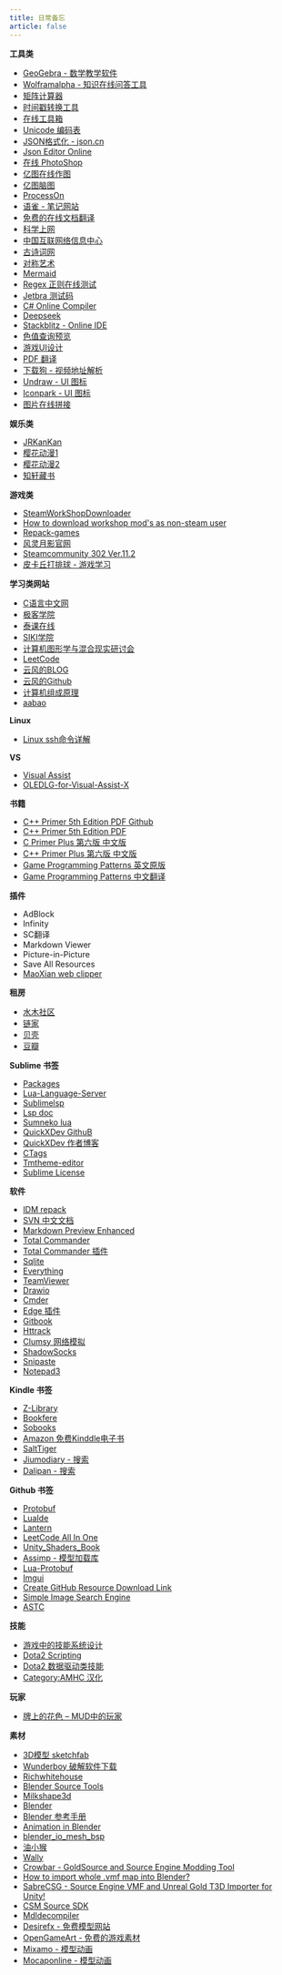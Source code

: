```yaml
---
title: 日常备忘
article: false
---
```


<!-- more -->

**工具类**

* [GeoGebra - 数学教学软件](https://www.geogebra.org/)
* [Wolframalpha - 知识在线问答工具](https://www.wolframalpha.com/)
* [矩阵计算器](https://www.shuxuele.com/algebra/matrix-calculator.html)
* [时间戳转换工具](https://tools.fun/timestamp.html)
* [在线工具箱](https://tool.lu/)
* [Unicode 编码表](https://home.unicode.org/)
* [JSON格式化 - json.cn](https://www.json.cn/#)
* [Json Editor Online](https://jsoneditoronline.org/#left=local.texixe&right=local.mefimo)
* [在线 PhotoShop](https://www.photopea.com/)
* [亿图在线作图](https://www.edrawmax.cn/online/zh/)
* [亿图脑图](https://mm.edrawsoft.cn/files)
* [ProcessOn](https://www.processon.com/login;jsessionid=393C2E77AEDC30473DC4FFF077210457.jvm1?backUrl=/diagraming/5d4cd3f4e4b0869fa40d98e0)
* [语雀 - 笔记网站](https://www.yuque.com/dashboard)
* [免费的在线文档翻译](https://www.onlinedoctranslator.com/zh-CN/translationform)
* [科学上网](https://github.com/zpshowhan/WebSiteUseful/tree/master/%E7%A7%91%E5%AD%A6%E4%B8%8A%E7%BD%91)
* [中国互联网络信息中心](http://www.cnnic.cn/)
* [古诗词网](https://www.gushiwen.cn/)
* [对称艺术](http://weavesilk.com/)
* [Mermaid](https://mermaid.js.org/intro/)
* [Regex 正则在线测试](https://regex101.com/)
* [Jetbra 测试码](https://3.jetbra.in/)
* [C# Online Compiler](https://www.programiz.com/csharp-programming/online-compiler/)
* [Deepseek](https://chat.deepseek.com/)
* [Stackblitz - Online IDE](https://stackblitz.com/)
* [色值查询预览](https://www.rocschool.com/tool/colorquery/)
* [游戏UI设计](https://www.gameuidatabase.com/index.php)
* [PDF 翻译](https://app.immersivetranslate.com/babel-doc/)
* [下载狗 - 视频地址解析](https://www.xiazaitool.com/)
* [Undraw - UI 图标](https://undraw.co/illustrations)
* [Iconpark - UI 图标](https://iconpark.oceanengine.com/official)
* [图片在线拼接](https://www.yeyulingfeng.com/tools/pintu.html)

**娱乐类**

* [JRKanKan](https://www.jrkankan.com/)
* [樱花动漫1](http://www.iyinghua.com/)
* [樱花动漫2](https://www.yhdm1.one/)
* [知轩藏书](https://zxcs.info/)

**游戏类**

* [SteamWorkShopDownloader](https://steamworkshopdownloader.io/)
* [How to download workshop mod's as non-steam user](https://ludeon.com/forums/index.php?topic=52498.0)
* [Repack-games](https://repack-games.com/)
* [风灵月影官网](https://flingtrainer.com/)
* [Steamcommunity 302 Ver.11.2](https://www.dogfight360.com/blog/686/)
* [皮卡丘打排球 - 游戏学习](https://gorisanson.github.io/pikachu-volleyball/zh/)

**学习类网站**

* [C语言中文网](http://c.biancheng.net/)
* [极客学院](https://www.jikexueyuan.com/)
* [泰课在线](https://www.taikr.com/)
* [SIKI学院](http://www.sikiedu.com/)
* [计算机图形学与混合现实研讨会](http://games-cn.org/)
* [LeetCode](https://leetcode-cn.com/)
* [云风的BLOG](https://blog.codingnow.com/)
* [云风的Github](https://github.com/cloudwu?tab=repositories)
* [计算机组成原理](https://www.icourses.cn/sCourse/course_6011.html)
* [aabao](https://aabao.github.io/)

**Linux**

* [Linux ssh命令详解](https://www.cnblogs.com/ftl1012/p/ssh.html)

**VS**

* [Visual Assist](https://www.wholetomato.com/downloads)
* [OLEDLG-for-Visual-Assist-X](https://github.com/lvtx/OLEDLG-for-Visual-Assist-X)

**书籍**

* [C++ Primer 5th Edition PDF Github](https://www.lunaticai.com/2020/08/c-plus-plus-primer-pdf.html)
* [C++ Primer 5th Edition PDF](https://github.com/yanshengjia/cpp-playground/blob/master/cpp-primer/resource/C%2B%2B%20Primer%20(5th%20Edition).pdf)
* [C Primer Plus 第六版 中文版](https://github.com/byterotate/Book/blob/master/C%2BPrimer%2BPlus%E7%AC%AC6%E7%89%88%E4%B8%AD%E6%96%87%E7%89%88.epub)
* [C++ Primer Plus 第六版 中文版](https://t00y.com/file/16058819-419486929)
* [Game Programming Patterns 英文原版](http://gameprogrammingpatterns.com/contents.html)
* [Game Programming Patterns 中文翻译](https://gpp.tkchu.me/)

**插件**

* AdBlock
* Infinity
* SC翻译
* Markdown Viewer
* Picture-in-Picture
* Save All Resources
* [MaoXian web clipper](https://github.com/mika-cn/maoxian-web-clipper)

**租房**

* [水木社区](https://www.mysmth.net/nForum/#!board/HouseRent)
* [链家](https://bj.lianjia.com/zufang/rt200600000001/)
* [贝壳](https://bj.zu.ke.com/zufang/shuangqiao/rt200600000001/)
* [豆瓣](http://uz.yurixu.com/manage/beijing.php)

**Sublime 书签**

* [Packages](https://github.com/sublimehq/Packages)
* [Lua-Language-Server](https://github.com/sumneko/lua-language-server)
* [Sublimelsp](https://github.com/sublimelsp)
* [Lsp doc](https://lsp.readthedocs.io/en/latest/#about-lsp)
* [Sumneko lua](https://marketplace.visualstudio.com/items?itemName=sumneko.lua)
* [QuickXDev GithuB](https://github.com/leitwolf/QuickXDev)
* [QuickXDev 作者博客](https://my.oschina.net/lonewolf)
* [CTags](https://github.com/SublimeText/CTags)
* [Tmtheme-editor](http://tmtheme-editor.herokuapp.com/#!/editor/theme/Monokai)
* [Sublime License](https://www.vcgsoft.com/sublime-text-2-x-3-x-universal-license-keys-collection-for-win-mac-lin-3211/)

**软件**

* [IDM repack](https://lrepacks.net/repaki-programm-dlya-interneta/56-internet-download-manager-repack.html)
* [SVN 中文文档](https://tortoisesvn.net/docs/release/TortoiseSVN_zh_CN/index.html)
* [Markdown Preview Enhanced](https://shd101wyy.github.io/markdown-preview-enhanced/#/zh-cn/)
* [Total Commander](https://www.ghisler.com/)
* [Total Commander 插件](http://totalcmd.net/directory/lister.html)
* [Sqlite](https://www.sqlite.org/download.html)
* [Everything ](https://www.voidtools.com/zh-cn/downloads/)
* [TeamViewer](https://login.teamviewer.com/LogOn)
* [Drawio](https://github.com/jgraph/drawio)
* [Cmder](https://cmder.net/)
* [Edge 插件](https://microsoftedge.microsoft.com/addons/Microsoft-Edge-Extensions-Home?hl=zh-CN)
* [Gitbook](https://www.gitbook.com/)
* [Httrack](http://www.httrack.com/page/2/en/index.html)
* [Clumsy 网络模拟](http://jagt.github.io/clumsy/index.html)
* [ShadowSocks](https://github.com/shadowsocks)
* [Snipaste](https://www.snipaste.com/)
* [Notepad3](https://github.com/rizonesoft/Notepad3)

**Kindle 书签**

* [Z-Library](https://ur.pb1lib.org/)
* [Bookfere](https://bookfere.com/dict)
* [Sobooks](https://sobooks.cc/)
* [Amazon 免费Kinddle电子书](https://www.amazon.cn/Kindle%E5%85%8D%E8%B4%B9%E7%94%B5%E5%AD%90%E4%B9%A6/b/ref=amb_link_14?ie=UTF8&node=116175071&pf_rd_m=A1AJ19PSB66TGU&pf_rd_s=merchandised-search-top-2&pf_rd_r=5Y8FVE9YBR1ZTP9TXD1W&pf_rd_r=5Y8FVE9YBR1ZTP9TXD1W&pf_rd_t=101&pf_rd_p=e6f3f32e-c691-4bca-80de-ee815b8402c9&pf_rd_p=e6f3f32e-c691-4bca-80de-ee815b8402c9&pf_rd_i=116169071)
* [SaltTiger](https://salttiger.com/)
* [Jiumodiary - 搜索](https://www.jiumodiary.com/)
* [Dalipan - 搜索](https://www.dalipan.com/#/)

**Github 书签**

* [Protobuf](https://github.com/protocolbuffers/protobuf)
* [LuaIde](https://github.com/k0204/LuaIde/)
* [Lantern](https://github.com/getlantern/lantern)
* [LeetCode All In One](https://github.com/grandyang/leetcode)
* [Unity_Shaders_Book](https://github.com/candycat1992/Unity_Shaders_Book)
* [Assimp - 模型加载库](https://github.com/assimp/assimp) 
* [Lua-Protobuf](https://github.com/starwing/lua-protobuf)
* [Imgui](https://github.com/ocornut/imgui)
* [Create GitHub Resource Download Link](https://minhaskamal.github.io/DownGit/#/home?url=https:%2F%2Fgithub.com%2Fbouletmarc%2Fhl2_ep2_content%2Ftree%2Fmaster%2Fmodels%2Fprops_vehicles)
* [Simple Image Search Engine](https://github.com/matsui528/sis)
* [ASTC](https://github.com/ARM-software/astc-encoder)

**技能**

* [游戏中的技能系统设计](https://zhuanlan.zhihu.com/p/83817526)
* [Dota2 Scripting](https://developer.valvesoftware.com/wiki/Dota_2_Workshop_Tools/Scripting)
* [Dota2 数据驱动类技能](https://developer.valvesoftware.com/wiki/Dota_2_Workshop_Tools:zh-cn/Scripting:zh-cn/Abilities_Data_Driven:zh-cn)
* [Category:AMHC 汉化](https://developer.valvesoftware.com/wiki/Category:AMHC_%E6%B1%89%E5%8C%96)

**玩家**

* [牌上的花色 – MUD中的玩家](http://www.skywind.me/resource/hcdsc.htm)

**素材**

* [3D模型 sketchfab](https://sketchfab.com/)
* [Wunderboy 破解软件下载](https://www.wunderboy.org/)
* [Richwhitehouse](https://richwhitehouse.com/index.php?content=inc_projects.php)
* [Blender Source Tools](https://steamreview.org/BlenderSourceTools/)
* [Milkshape3d](http://www.milkshape3d.com/)
* [Blender](https://www.blender.org/)
* [Blender 参考手册](https://docs.blender.org/manual/zh-hans/latest/)
* [Animation in Blender](https://developer.valvesoftware.com/wiki/Animation_in_Blender)
* [blender_io_mesh_bsp](https://github.com/andyp123/blender_io_mesh_bsp)
* [油小猴](https://www.baiduyun.wiki/zh-cn/windows.html#_1-1-%E5%AE%89%E8%A3%85%E8%84%9A%E6%9C%AC%E7%AE%A1%E7%90%86%E5%99%A8tampermonkey)
* [Wally](https://gamebanana.com/tools/4774)
* [Crowbar - GoldSource and Source Engine Modding Tool](https://github.com/ZeqMacaw/Crowbar)
* [How to import whole .vmf map into Blender?](https://tf2maps.net/threads/how-to-import-whole-vmf-map-into-blender.35020/)
* [SabreCSG - Source Engine VMF and Unreal Gold T3D Importer for Unity!](https://forum.unity.com/threads/sabrecsg-source-engine-vmf-and-unreal-gold-t3d-importer-for-unity.532921/)
* [CSM Source SDK](https://csm.dev/forums/csm-source-sdk.69/)
* [Mdldecompiler](https://www.chaosincarnate.net/cannonfodder/mdldecompiler.php)
* [Desirefx - 免费模型网站](https://www.desirefx.me/)
* [OpenGameArt - 免费的游戏素材](https://opengameart.org/)
* [Mixamo - 模型动画](https://www.mixamo.com/#/)
* [Mocaponline - 模型动画](https://mocaponline.com/)